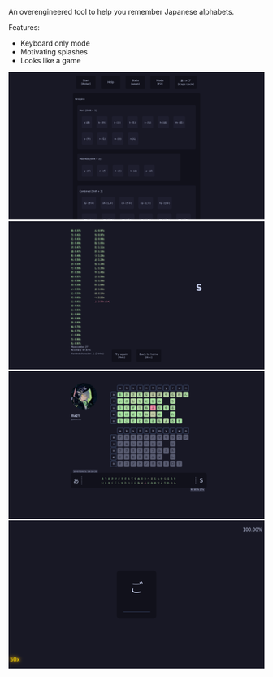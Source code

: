 An overengineered tool to help you remember Japanese alphabets.

Features:

- Keyboard only mode
- Motivating splashes
- Looks like a game

![](images/main.png)
![](images/results.png)
![](images/profile.png)
![](images/test.png)
